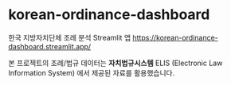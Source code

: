 # korean-ordinance-dashboard
한국 지방자치단체 조례 분석 Streamlit 앱
https://korean-ordinance-dashboard.streamlit.app/ 

본 프로젝트의 조례/법규 데이터는 **자치법규시스템** ELIS (Electronic Law Information System) 에서 제공된 자료를 활용했습니다.
